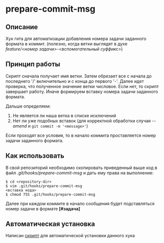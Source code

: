 # prepare-commit-msg

## Описание

Хук гита для автоматизации добавления номера задачи заданного формата в коммит.
(полезно, когда ветки выглядят в духе _feature/<номер задачи>-<вспомогательный суффикс>_)

## Принцип работы

Скрипт сначала получает имя ветки. Затем обрезает все с начала до последнего '/' включительно и с конца до первого '-'.
Далее идет проверка, что полученное значение ветки числовое. Если нет, то скрипт завершает работу.
Иначе формируем вставку номера задачи заданного формата.

Дальше определяем:
1. Не является ли наша ветка в списке исключений
1. Нет ли уже подобных вставок (для корректной обработки случая _--amend_ и `git commit -m '<message>'`)

Если проходят все условия, то в начало коммита проставляется номер задачи заданного формата.

## Как использовать

В свой репозиторий необходимо скопировать приведенный выше код в файл _.git/hooks/prepare-commit-msg_ и дать ему права на выполнение:
```shell
$ cd <repository-dir>
$ vim .git/hooks/prepare-commit-msg
<вставка кода>
$ chmod 755 .git/hooks/prepare-commit-msg
```
Далее при каждом коммите в начало сообщения будет подставляться номер задачи в формате **[#задача]**

## Автоматическая установка

Написан [скрипт](https://github.com/Davert94/install-hook) для автоматической установки данного хука
